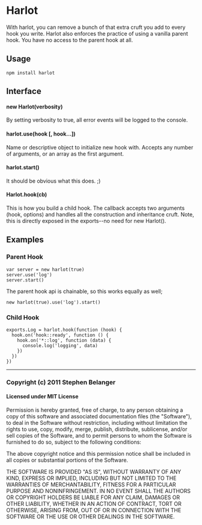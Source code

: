# Harlot
With harlot, you can remove a bunch of that extra cruft you add to every hook you write. Harlot also enforces the practice of using a vanilla parent hook. You have no access to the parent hook at all.

## Usage

    npm install harlot

## Interface

#### new Harlot(verbosity)
By setting verbosity to true, all error events will be logged to the console.

#### harlot.use(hook [, hook...])
Name or descriptive object to initialize new hook with. Accepts any number of arguments, or an array as the first argument.

#### harlot.start()
It should be obvious what this does. ;)

#### Harlot.hook(cb)
This is how you build a child hook. The callback accepts two arguments (hook, options) and handles all the construction and inheritance cruft. Note, this is directly exposed in the exports--no need for new Harlot().

## Examples

### Parent Hook

    var server = new harlot(true)
    server.use('log')
    server.start()

The parent hook api is chainable, so this works equally as well;

    new harlot(true).use('log').start()

### Child Hook

    exports.Log = harlot.hook(function (hook) {
      hook.on('hook::ready', function () {
        hook.on('*::log', function (data) {
          console.log('logging', data)
        })
      })
    })

---

### Copyright (c) 2011 Stephen Belanger
#### Licensed under MIT License

Permission is hereby granted, free of charge, to any person obtaining a copy of this software and associated documentation files (the "Software"), to deal in the Software without restriction, including without limitation the rights to use, copy, modify, merge, publish, distribute, sublicense, and/or sell copies of the Software, and to permit persons to whom the Software is furnished to do so, subject to the following conditions:

The above copyright notice and this permission notice shall be included in all copies or substantial portions of the Software.

THE SOFTWARE IS PROVIDED "AS IS", WITHOUT WARRANTY OF ANY KIND, EXPRESS OR IMPLIED, INCLUDING BUT NOT LIMITED TO THE WARRANTIES OF MERCHANTABILITY, FITNESS FOR A PARTICULAR PURPOSE AND NONINFRINGEMENT. IN NO EVENT SHALL THE AUTHORS OR COPYRIGHT HOLDERS BE LIABLE FOR ANY CLAIM, DAMAGES OR OTHER LIABILITY, WHETHER IN AN ACTION OF CONTRACT, TORT OR OTHERWISE, ARISING FROM, OUT OF OR IN CONNECTION WITH THE SOFTWARE OR THE USE OR OTHER DEALINGS IN THE SOFTWARE.
